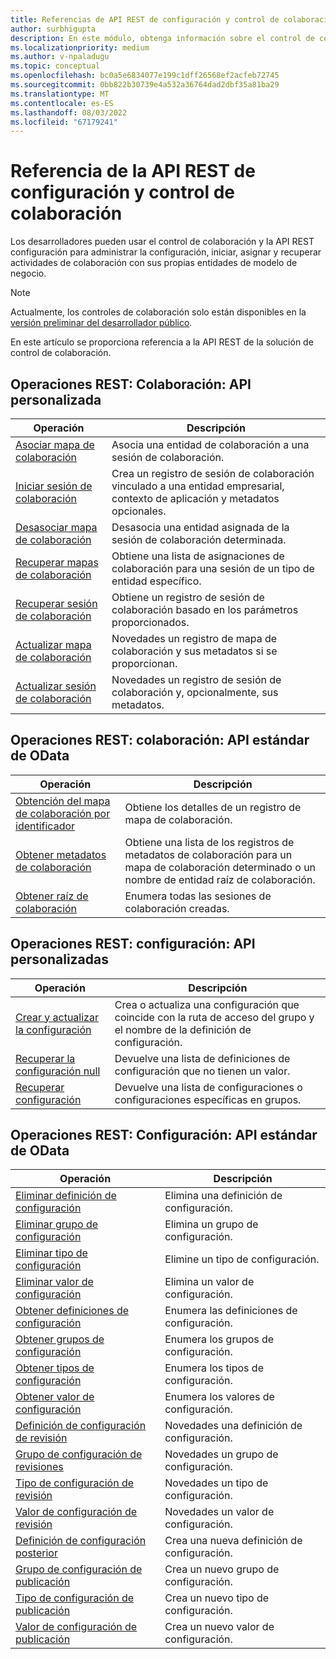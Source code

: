 ```yaml
---
title: Referencias de API REST de configuración y control de colaboración
author: surbhigupta
description: En este módulo, obtenga información sobre el control de colaboración y la referencia de la API REST de configuración para administrar la configuración, iniciar, asignar y recuperar actividades de colaboración.
ms.localizationpriority: medium
ms.author: v-npaladugu
ms.topic: conceptual
ms.openlocfilehash: bc0a5e6834077e199c1dff26568ef2acfeb72745
ms.sourcegitcommit: 0bb822b30739e4a532a36764dad2dbf35a81ba29
ms.translationtype: MT
ms.contentlocale: es-ES
ms.lasthandoff: 08/03/2022
ms.locfileid: "67179241"
---
```

# <a name="collaboration-control-and-settings-rest-api-reference"></a>Referencia de la API REST de configuración y control de colaboración

Los desarrolladores pueden usar el control de colaboración y la API REST configuración para administrar la configuración, iniciar, asignar y recuperar actividades de colaboración con sus propias entidades de modelo de negocio.

> [!NOTE]
> Actualmente, los controles de colaboración solo están disponibles en la [versión preliminar del desarrollador público](~/resources/dev-preview/developer-preview-intro.md).

En este artículo se proporciona referencia a la API REST de la solución de control de colaboración.

## <a name="rest-operations-collaboration---custom-api"></a>Operaciones REST: Colaboración: API personalizada

|Operación|Descripción|
|---------|-----------|
|[Asociar mapa de colaboración](/rest/api/industry/collaboration-toolkit/collaboration-custom-ap-is/associate-collaboration-map)|Asocia una entidad de colaboración a una sesión de colaboración.|
|[Iniciar sesión de colaboración](/rest/api/industry/collaboration-toolkit/collaboration-custom-ap-is/begin-collaboration-session)|Crea un registro de sesión de colaboración vinculado a una entidad empresarial, contexto de aplicación y metadatos opcionales.|
|[Desasociar mapa de colaboración](/rest/api/industry/collaboration-toolkit/collaboration-custom-ap-is/disassociate-collaboration-map-custom-api)|Desasocia una entidad asignada de la sesión de colaboración determinada.|
|[Recuperar mapas de colaboración](/rest/api/industry/collaboration-toolkit/collaboration-custom-ap-is/retrieve-collaboration-maps-custom-api)|Obtiene una lista de asignaciones de colaboración para una sesión de un tipo de entidad específico.|
|[Recuperar sesión de colaboración](/rest/api/industry/collaboration-toolkit/collaboration-custom-ap-is/retrieve-collaboration-session-custom-api)|Obtiene un registro de sesión de colaboración basado en los parámetros proporcionados.|
|[Actualizar mapa de colaboración](/rest/api/industry/collaboration-toolkit/collaboration-custom-ap-is/update-collaboration-map-custom-api)|Novedades un registro de mapa de colaboración y sus metadatos si se proporcionan.|
|[Actualizar sesión de colaboración](/rest/api/industry/collaboration-toolkit/collaboration-custom-ap-is/update-collaboration-session)|Novedades un registro de sesión de colaboración y, opcionalmente, sus metadatos.|

## <a name="rest-operations-collaboration---standard-odata-apis"></a>Operaciones REST: colaboración: API estándar de OData

|Operación|Descripción|
|---------|-----------|
|[Obtención del mapa de colaboración por identificador](/rest/api/industry/collaboration-toolkit/collaboration-standard-o-data-ap-is/get-collaboration-map-by-id)|Obtiene los detalles de un registro de mapa de colaboración.|
|[Obtener metadatos de colaboración](/rest/api/industry/collaboration-toolkit/collaboration-standard-o-data-ap-is/get-collaboration-metadata)|Obtiene una lista de los registros de metadatos de colaboración para un mapa de colaboración determinado o un nombre de entidad raíz de colaboración.|
|[Obtener raíz de colaboración](/rest/api/industry/collaboration-toolkit/collaboration-standard-o-data-ap-is/get-collaboration-root)|Enumera todas las sesiones de colaboración creadas.|

## <a name="rest-operations-settings---custom-apis"></a>Operaciones REST: configuración: API personalizadas

|Operación|Descripción|
|---------|-----------|
|[Crear y actualizar la configuración](/rest/api/industry/collaboration-toolkit/settings-custom-ap-is/create-update-setting-custom-api)|Crea o actualiza una configuración que coincide con la ruta de acceso del grupo y el nombre de la definición de configuración.|
|[Recuperar la configuración null](/rest/api/industry/collaboration-toolkit/settings-custom-ap-is/retrieve-null-settings-custom-api)|Devuelve una lista de definiciones de configuración que no tienen un valor.|
|[Recuperar configuración](/rest/api/industry/collaboration-toolkit/settings-custom-ap-is/retrieve-settings-custom-api)|Devuelve una lista de configuraciones o configuraciones específicas en grupos.|

## <a name="rest-operations-settings---standard-odata-apis"></a>Operaciones REST: Configuración: API estándar de OData

|Operación|Descripción|
|---------|-----------|
|[Eliminar definición de configuración](/rest/api/industry/collaboration-toolkit/settings-standard-o-data-ap-is/delete-settings-definition)|Elimina una definición de configuración.|
|[Eliminar grupo de configuración](/rest/api/industry/collaboration-toolkit/settings-standard-o-data-ap-is/delete-settings-group)|Elimina un grupo de configuración.|
|[Eliminar tipo de configuración](/rest/api/industry/collaboration-toolkit/settings-standard-o-data-ap-is/delete-settings-type)|Elimine un tipo de configuración.|
|[Eliminar valor de configuración](/rest/api/industry/collaboration-toolkit/settings-standard-o-data-ap-is/delete-settings-value)|Elimina un valor de configuración.|
|[Obtener definiciones de configuración](/rest/api/industry/collaboration-toolkit/settings-standard-o-data-ap-is/get-settings-definitions)|Enumera las definiciones de configuración.|
|[Obtener grupos de configuración](/rest/api/industry/collaboration-toolkit/settings-standard-o-data-ap-is/get-settings-groups)|Enumera los grupos de configuración.|
|[Obtener tipos de configuración](/rest/api/industry/collaboration-toolkit/settings-standard-o-data-ap-is/get-settings-types)|Enumera los tipos de configuración.|
|[Obtener valor de configuración](/rest/api/industry/collaboration-toolkit/settings-standard-o-data-ap-is/get-settings-value)|Enumera los valores de configuración.|
|[Definición de configuración de revisión](/rest/api/industry/collaboration-toolkit/settings-standard-o-data-ap-is/patch-settings-definition)|Novedades una definición de configuración.|
|[Grupo de configuración de revisiones](/rest/api/industry/collaboration-toolkit/settings-standard-o-data-ap-is/patch-settings-group)|Novedades un grupo de configuración.|
|[Tipo de configuración de revisión](/rest/api/industry/collaboration-toolkit/settings-standard-o-data-ap-is/patch-settings-type)|Novedades un tipo de configuración.|
|[Valor de configuración de revisión](/rest/api/industry/collaboration-toolkit/settings-standard-o-data-ap-is/patch-settings-value)|Novedades un valor de configuración.|
|[Definición de configuración posterior](/rest/api/industry/collaboration-toolkit/settings-standard-o-data-ap-is/post-settings-definition)|Crea una nueva definición de configuración.|
|[Grupo de configuración de publicación](/rest/api/industry/collaboration-toolkit/settings-standard-o-data-ap-is/post-settings-group)|Crea un nuevo grupo de configuración.|
|[Tipo de configuración de publicación](/rest/api/industry/collaboration-toolkit/settings-standard-o-data-ap-is/post-settings-type)|Crea un nuevo tipo de configuración.|
|[Valor de configuración de publicación](/rest/api/industry/collaboration-toolkit/settings-standard-o-data-ap-is/post-settings-value)|Crea un nuevo valor de configuración.|
